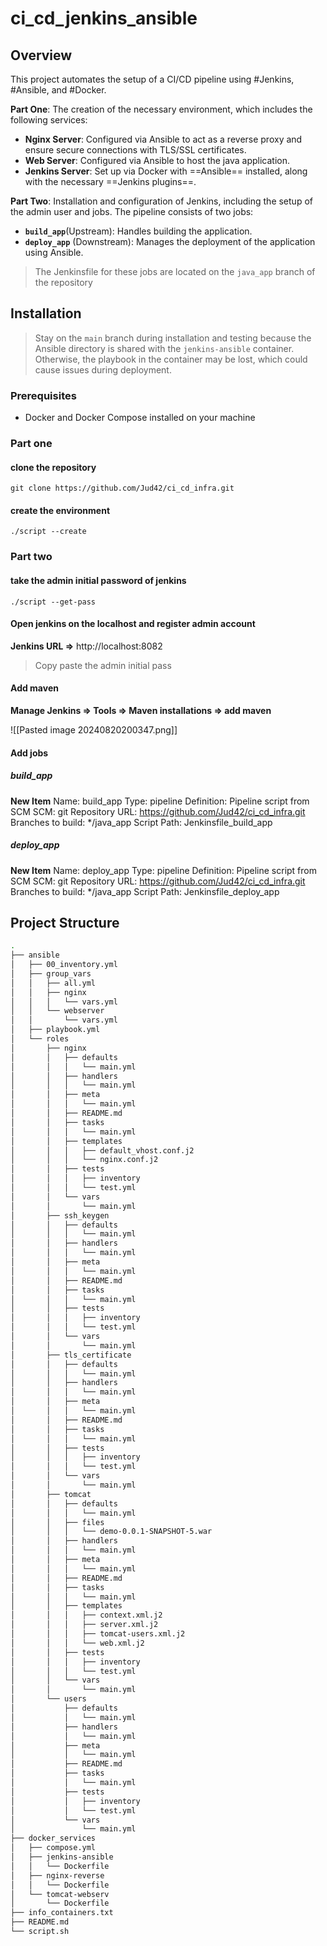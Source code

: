 # ci_cd_jenkins_ansible

## Overview

This project automates the setup of a CI/CD pipeline using #Jenkins, #Ansible, and #Docker.

**Part One**: The creation of the necessary environment, which includes the following services:

- **Nginx Server**: Configured via Ansible to act as a reverse proxy and ensure secure connections with TLS/SSL certificates.
- **Web Server**: Configured via Ansible to host the java application.
- **Jenkins Server**: Set up via Docker with ==Ansible== installed, along with the necessary ==Jenkins plugins==.

**Part Two**: Installation and configuration of Jenkins, including the setup of the admin user and jobs. The pipeline consists of two jobs:

- **`build_app`**(Upstream): Handles building the application.
- **`deploy_app`** (Downstream): Manages the deployment of the application using Ansible.

> The Jenkinsfile for these jobs are located on the `java_app` branch of the repository

## Installation
> Stay on the `main` branch during installation and testing because the Ansible directory is shared with the `jenkins-ansible` container. Otherwise, the playbook in the container may be lost, which could cause issues during deployment.

### Prerequisites
* Docker and Docker Compose installed on your machine

### Part one
#### clone the repository
```shell
git clone https://github.com/Jud42/ci_cd_infra.git
```
#### create the environment
```shell
./script --create
```

### Part two
#### take the admin initial password of jenkins
```shell
./script --get-pass
```
#### Open jenkins on the localhost and register admin account
**Jenkins URL =>** http://localhost:8082
> Copy paste the admin initial pass
#### Add maven
**Manage Jenkins => Tools => Maven installations => add maven**

![[Pasted image 20240820200347.png]]

#### Add jobs
##### build_app
**New Item**
	Name: build_app
	Type: pipeline
		Definition: Pipeline script from SCM
		SCM: git
			Repository URL: https://github.com/Jud42/ci_cd_infra.git
			 Branches to build: \*/java_app
		 Script Path: Jenkinsfile_build_app
##### deploy_app
**New Item**
	Name: deploy_app
	Type: pipeline
		Definition: Pipeline script from SCM
		SCM: git
			Repository URL: https://github.com/Jud42/ci_cd_infra.git
			 Branches to build: \*/java_app
		 Script Path: Jenkinsfile_deploy_app

## Project Structure
```bash
.  
├── ansible  
│   ├── 00_inventory.yml  
│   ├── group_vars  
│   │   ├── all.yml  
│   │   ├── nginx  
│   │   │   └── vars.yml  
│   │   └── webserver  
│   │       └── vars.yml  
│   ├── playbook.yml  
│   └── roles  
│       ├── nginx  
│       │   ├── defaults  
│       │   │   └── main.yml  
│       │   ├── handlers  
│       │   │   └── main.yml  
│       │   ├── meta  
│       │   │   └── main.yml  
│       │   ├── README.md  
│       │   ├── tasks  
│       │   │   └── main.yml  
│       │   ├── templates  
│       │   │   ├── default_vhost.conf.j2  
│       │   │   └── nginx.conf.j2  
│       │   ├── tests  
│       │   │   ├── inventory  
│       │   │   └── test.yml  
│       │   └── vars  
│       │       └── main.yml  
│       ├── ssh_keygen  
│       │   ├── defaults  
│       │   │   └── main.yml  
│       │   ├── handlers  
│       │   │   └── main.yml  
│       │   ├── meta  
│       │   │   └── main.yml  
│       │   ├── README.md  
│       │   ├── tasks  
│       │   │   └── main.yml  
│       │   ├── tests  
│       │   │   ├── inventory  
│       │   │   └── test.yml  
│       │   └── vars  
│       │       └── main.yml  
│       ├── tls_certificate  
│       │   ├── defaults  
│       │   │   └── main.yml  
│       │   ├── handlers  
│       │   │   └── main.yml  
│       │   ├── meta  
│       │   │   └── main.yml  
│       │   ├── README.md  
│       │   ├── tasks  
│       │   │   └── main.yml  
│       │   ├── tests  
│       │   │   ├── inventory  
│       │   │   └── test.yml  
│       │   └── vars  
│       │       └── main.yml  
│       ├── tomcat  
│       │   ├── defaults  
│       │   │   └── main.yml  
│       │   ├── files  
│       │   │   └── demo-0.0.1-SNAPSHOT-5.war  
│       │   ├── handlers  
│       │   │   └── main.yml  
│       │   ├── meta  
│       │   │   └── main.yml  
│       │   ├── README.md  
│       │   ├── tasks  
│       │   │   └── main.yml  
│       │   ├── templates  
│       │   │   ├── context.xml.j2  
│       │   │   ├── server.xml.j2  
│       │   │   ├── tomcat-users.xml.j2  
│       │   │   └── web.xml.j2  
│       │   ├── tests  
│       │   │   ├── inventory  
│       │   │   └── test.yml  
│       │   └── vars  
│       │       └── main.yml  
│       └── users  
│           ├── defaults  
│           │   └── main.yml  
│           ├── handlers  
│           │   └── main.yml  
│           ├── meta  
│           │   └── main.yml  
│           ├── README.md  
│           ├── tasks  
│           │   └── main.yml  
│           ├── tests  
│           │   ├── inventory  
│           │   └── test.yml  
│           └── vars  
│               └── main.yml  
├── docker_services  
│   ├── compose.yml  
│   ├── jenkins-ansible  
│   │   └── Dockerfile  
│   ├── nginx-reverse  
│   │   └── Dockerfile  
│   └── tomcat-webserv  
│       └── Dockerfile  
├── info_containers.txt  
├── README.md  
└── script.sh
```

